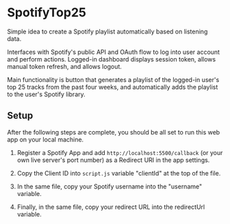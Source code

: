 # SpotifyTop25

Simple idea to create a Spotify playlist automatically based on listening data.

Interfaces with Spotify's public API and OAuth flow to log into user account and perform actions. Logged-in dashboard displays session token, allows manual token refresh, and allows logout.

Main functionality is button that generates a playlist of the logged-in user's top 25 tracks from the past four weeks, and automatically adds the playlist to the user's Spotify library.

## Setup

After the following steps are complete, you should be all set to run this web app on your local machine.

1. Register a Spotify App and add `http://localhost:5500/callback` (or your own live server's port number) as a Redirect URI in the app settings.

2. Copy the Client ID into `script.js` variable "clientId" at the top of the file.

3. In the same file, copy your Spotify username into the "username" variable.

4. Finally, in the same file, copy your redirect URL into the redirectUrl variable.

